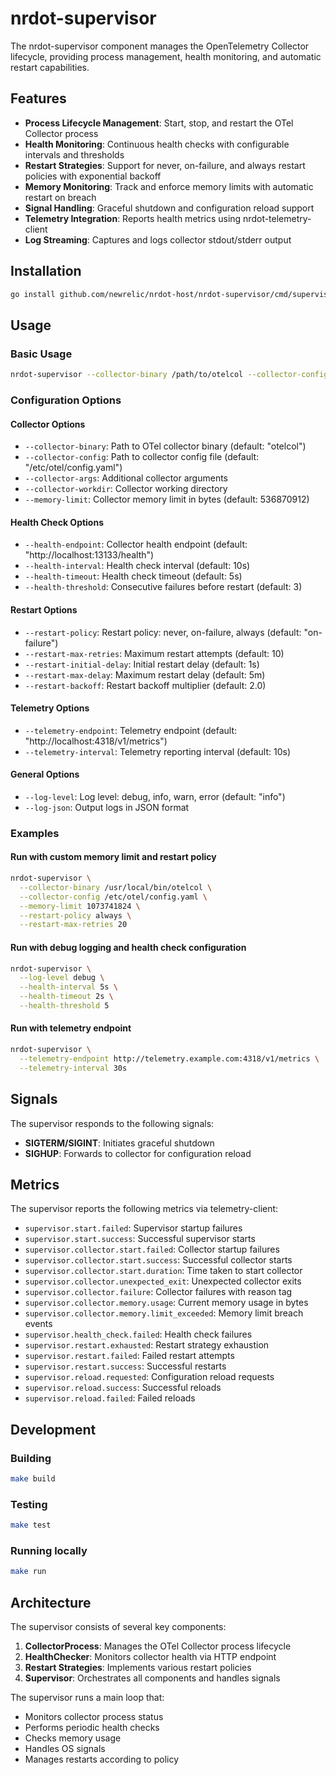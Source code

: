 # nrdot-supervisor

The nrdot-supervisor component manages the OpenTelemetry Collector lifecycle, providing process management, health monitoring, and automatic restart capabilities.

## Features

- **Process Lifecycle Management**: Start, stop, and restart the OTel Collector process
- **Health Monitoring**: Continuous health checks with configurable intervals and thresholds
- **Restart Strategies**: Support for never, on-failure, and always restart policies with exponential backoff
- **Memory Monitoring**: Track and enforce memory limits with automatic restart on breach
- **Signal Handling**: Graceful shutdown and configuration reload support
- **Telemetry Integration**: Reports health metrics using nrdot-telemetry-client
- **Log Streaming**: Captures and logs collector stdout/stderr output

## Installation

```bash
go install github.com/newrelic/nrdot-host/nrdot-supervisor/cmd/supervisor
```

## Usage

### Basic Usage

```bash
nrdot-supervisor --collector-binary /path/to/otelcol --collector-config /etc/otel/config.yaml
```

### Configuration Options

#### Collector Options
- `--collector-binary`: Path to OTel collector binary (default: "otelcol")
- `--collector-config`: Path to collector config file (default: "/etc/otel/config.yaml")
- `--collector-args`: Additional collector arguments
- `--collector-workdir`: Collector working directory
- `--memory-limit`: Collector memory limit in bytes (default: 536870912)

#### Health Check Options
- `--health-endpoint`: Collector health endpoint (default: "http://localhost:13133/health")
- `--health-interval`: Health check interval (default: 10s)
- `--health-timeout`: Health check timeout (default: 5s)
- `--health-threshold`: Consecutive failures before restart (default: 3)

#### Restart Options
- `--restart-policy`: Restart policy: never, on-failure, always (default: "on-failure")
- `--restart-max-retries`: Maximum restart attempts (default: 10)
- `--restart-initial-delay`: Initial restart delay (default: 1s)
- `--restart-max-delay`: Maximum restart delay (default: 5m)
- `--restart-backoff`: Restart backoff multiplier (default: 2.0)

#### Telemetry Options
- `--telemetry-endpoint`: Telemetry endpoint (default: "http://localhost:4318/v1/metrics")
- `--telemetry-interval`: Telemetry reporting interval (default: 10s)

#### General Options
- `--log-level`: Log level: debug, info, warn, error (default: "info")
- `--log-json`: Output logs in JSON format

### Examples

#### Run with custom memory limit and restart policy
```bash
nrdot-supervisor \
  --collector-binary /usr/local/bin/otelcol \
  --collector-config /etc/otel/config.yaml \
  --memory-limit 1073741824 \
  --restart-policy always \
  --restart-max-retries 20
```

#### Run with debug logging and health check configuration
```bash
nrdot-supervisor \
  --log-level debug \
  --health-interval 5s \
  --health-timeout 2s \
  --health-threshold 5
```

#### Run with telemetry endpoint
```bash
nrdot-supervisor \
  --telemetry-endpoint http://telemetry.example.com:4318/v1/metrics \
  --telemetry-interval 30s
```

## Signals

The supervisor responds to the following signals:

- **SIGTERM/SIGINT**: Initiates graceful shutdown
- **SIGHUP**: Forwards to collector for configuration reload

## Metrics

The supervisor reports the following metrics via telemetry-client:

- `supervisor.start.failed`: Supervisor startup failures
- `supervisor.start.success`: Successful supervisor starts
- `supervisor.collector.start.failed`: Collector startup failures
- `supervisor.collector.start.success`: Successful collector starts
- `supervisor.collector.start.duration`: Time taken to start collector
- `supervisor.collector.unexpected_exit`: Unexpected collector exits
- `supervisor.collector.failure`: Collector failures with reason tag
- `supervisor.collector.memory.usage`: Current memory usage in bytes
- `supervisor.collector.memory.limit_exceeded`: Memory limit breach events
- `supervisor.health_check.failed`: Health check failures
- `supervisor.restart.exhausted`: Restart strategy exhaustion
- `supervisor.restart.failed`: Failed restart attempts
- `supervisor.restart.success`: Successful restarts
- `supervisor.reload.requested`: Configuration reload requests
- `supervisor.reload.success`: Successful reloads
- `supervisor.reload.failed`: Failed reloads

## Development

### Building

```bash
make build
```

### Testing

```bash
make test
```

### Running locally

```bash
make run
```

## Architecture

The supervisor consists of several key components:

1. **CollectorProcess**: Manages the OTel Collector process lifecycle
2. **HealthChecker**: Monitors collector health via HTTP endpoint
3. **Restart Strategies**: Implements various restart policies
4. **Supervisor**: Orchestrates all components and handles signals

The supervisor runs a main loop that:
- Monitors collector process status
- Performs periodic health checks
- Checks memory usage
- Handles OS signals
- Manages restarts according to policy